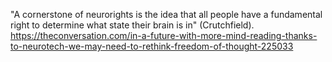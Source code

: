 "A cornerstone of neurorights is the idea that all people have a fundamental right to determine what state their brain is in" (Crutchfield).
https://theconversation.com/in-a-future-with-more-mind-reading-thanks-to-neurotech-we-may-need-to-rethink-freedom-of-thought-225033

